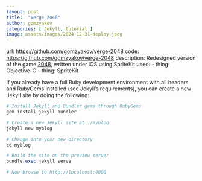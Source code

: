 ```yaml
---
layout: post
title:  "Verge 2048"
author: gomzyakov
categories: [ Jekyll, tutorial ]
image: assets/images/2024-12-31-deploy.jpeg
---
```



  url: https://github.com/gomzyakov/verge-2048
  code: https://github.com/gomzyakov/verge-2048
  description: Redesigned version of the game <a class="underline-link" href="https://github.com/gabrielecirulli/2048" target="_blank">2048</a>, written under iOS using SpriteKit
  used:
    - thing: Objective-C
    - thing: SpriteKit


If you already have a full Ruby development environment with all headers and RubyGems installed (see Jekyll’s requirements), you can create a new Jekyll site by doing the following:

```ruby
# Install Jekyll and Bundler gems through RubyGems
gem install jekyll bundler

# Create a new Jekyll site at ./myblog
jekyll new myblog

# Change into your new directory
cd myblog

# Build the site on the preview server
bundle exec jekyll serve

# Now browse to http://localhost:4000
```